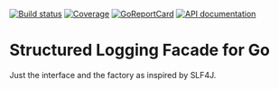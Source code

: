 
[![Build status][buildimage]][build] [![Coverage][codecovimage]][codecov] [![GoReportCard][cardimage]][card] [![API documentation][docsimage]][docs]

# Structured Logging Facade for Go

Just the interface and the factory as inspired by SLF4J.


[docs]: https://godoc.org/github.com/ventu-io/go-slf
[docsimage]: http://img.shields.io/badge/godoc-reference-blue.svg?style=flat

[build]: https://travis-ci.org/ventu-io/go-slf
[buildimage]: https://travis-ci.org/ventu-io/go-slf.svg?branch=master

[codecov]: https://codecov.io/github/ventu-io/go-slf?branch=master
[codecovimage]: https://codecov.io/github/ventu-io/go-slf/coverage.svg?branch=master

[card]: http://goreportcard.com/report/ventu-io/go-slf
[cardimage]: https://goreportcard.com/badge/github.com/ventu-io/go-slf

[license]: https://github.com/ventu-io/go-slf/blob/master/LICENSE
